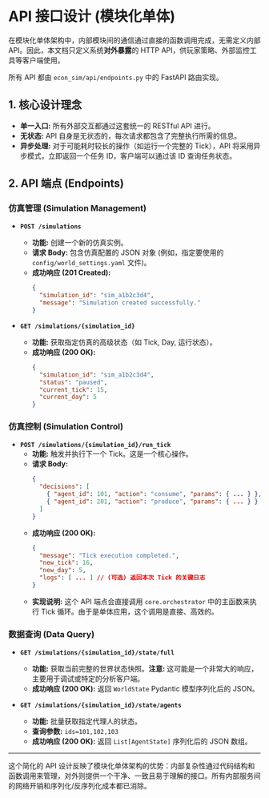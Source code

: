 # **API 接口设计 (模块化单体)**

在模块化单体架构中，内部模块间的通信通过直接的函数调用完成，无需定义内部 API。因此，本文档只定义系统**对外暴露**的 HTTP API，供玩家策略、外部监控工具等客户端使用。

所有 API 都由 `econ_sim/api/endpoints.py` 中的 FastAPI 路由实现。

## **1. 核心设计理念**

*   **单一入口:** 所有外部交互都通过这套统一的 RESTful API 进行。
*   **无状态:** API 自身是无状态的，每次请求都包含了完整执行所需的信息。
*   **异步处理:** 对于可能耗时较长的操作（如运行一个完整的 Tick），API 将采用异步模式，立即返回一个任务 ID，客户端可以通过该 ID 查询任务状态。

## **2. API 端点 (Endpoints)**

### **仿真管理 (Simulation Management)**

*   **`POST /simulations`**
    *   **功能:** 创建一个新的仿真实例。
    *   **请求 Body:** 包含仿真配置的 JSON 对象 (例如，指定要使用的 `config/world_settings.yaml` 文件)。
    *   **成功响应 (201 Created):**
        ```json
        {
          "simulation_id": "sim_a1b2c3d4",
          "message": "Simulation created successfully."
        }
        ```

*   **`GET /simulations/{simulation_id}`**
    *   **功能:** 获取指定仿真的高级状态（如 Tick, Day, 运行状态）。
    *   **成功响应 (200 OK):**
        ```json
        {
          "simulation_id": "sim_a1b2c3d4",
          "status": "paused",
          "current_tick": 15,
          "current_day": 5
        }
        ```

### **仿真控制 (Simulation Control)**

*   **`POST /simulations/{simulation_id}/run_tick`**
    *   **功能:** 触发并执行下一个 Tick。这是一个核心操作。
    *   **请求 Body:**
        ```json
        {
          "decisions": [
            { "agent_id": 101, "action": "consume", "params": { ... } },
            { "agent_id": 201, "action": "produce", "params": { ... } }
          ]
        }
        ```
    *   **成功响应 (200 OK):**
        ```json
        {
          "message": "Tick execution completed.",
          "new_tick": 16,
          "new_day": 5,
          "logs": [ ... ] // (可选) 返回本次 Tick 的关键日志
        }
        ```
    *   **实现说明:** 这个 API 端点会直接调用 `core.orchestrator` 中的主函数来执行 Tick 循环。由于是单体应用，这个调用是直接、高效的。

### **数据查询 (Data Query)**

*   **`GET /simulations/{simulation_id}/state/full`**
    *   **功能:** 获取当前完整的世界状态快照。**注意:** 这可能是一个非常大的响应，主要用于调试或特定的分析客户端。
    *   **成功响应 (200 OK):** 返回 `WorldState` Pydantic 模型序列化后的 JSON。

*   **`GET /simulations/{simulation_id}/state/agents`**
    *   **功能:** 批量获取指定代理人的状态。
    *   **查询参数:** `ids=101,102,103`
    *   **成功响应 (200 OK):** 返回 `List[AgentState]` 序列化后的 JSON 数组。

---

这个简化的 API 设计反映了模块化单体架构的优势：内部复杂性通过代码结构和函数调用来管理，对外则提供一个干净、一致且易于理解的接口。所有内部服务间的网络开销和序列化/反序列化成本都已消除。